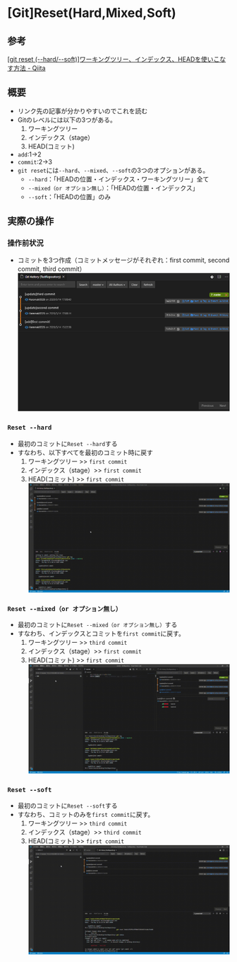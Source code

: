 # [Git]Reset(Hard,Mixed,Soft)
## 参考
[[git reset (--hard/--soft)]ワーキングツリー、インデックス、HEADを使いこなす方法 - Qiita](https://qiita.com/shuntaro_tamura/items/db1aef9cf9d78db50ffe)

## 概要
- リンク先の記事が分かりやすいのでこれを読む
- Gitのレベルには以下の3つがある。
  1. ワーキングツリー
  2. インデックス（stage）
  3. HEAD(コミット)
- `add`:1→2
- `commit`:2→3
- `git reset`には`--hard`、`--mixed`、`--soft`の3つのオプションがある。
  - `--hard`：「HEADの位置・インデックス・ワーキングツリー」全て
  - `--mixed（or オプション無し）`：「HEADの位置・インデックス」
  - `--soft`：「HEADの位置」のみ

## 実際の操作
### 操作前状況
- コミットを3つ作成（コミットメッセージがそれぞれ：first commit, second commit, third commit）
![](img/[git]reset/git_reset_001.png)

### `Reset --hard`
- 最初のコミットに`Reset --hard`する
- すなわち、以下すべてを最初のコミット時に戻す
  1. ワーキングツリー >> `first commit`
  2. インデックス（stage）>> `first commit`
  3. HEAD(コミット) >> `first commit`
![](img/[git]reset/git_reset_002.gif)


### `Reset --mixed（or オプション無し）`
- 最初のコミットに`Reset --mixed（or オプション無し）`する
- すなわち、インデックスとコミットを`first commit`に戻す。
  1. ワーキングツリー >> `third commit`
  2. インデックス（stage）>> `first commit`
  3. HEAD(コミット) >> `first commit`
![](img/[git]reset/git_reset_003.gif)

### `Reset --soft`
- 最初のコミットに`Reset --soft`する
- すなわち、コミットのみを`first commit`に戻す。
  1. ワーキングツリー >> `third commit`
  2. インデックス（stage）>> `third commit`
  3. HEAD(コミット) >> `first commit`
![](img/[git]reset/git_reset_004.gif)